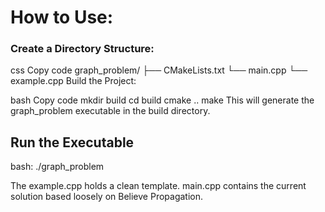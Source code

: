 # How to Use:
### Create a Directory Structure:

css
Copy code
graph_problem/
├── CMakeLists.txt
└── main.cpp
└── example.cpp
Build the Project:

bash
Copy code
mkdir build
cd build
cmake ..
make
This will generate the graph_problem executable in the build directory.

## Run the Executable

bash:
./graph_problem

The example.cpp holds a clean template.
main.cpp contains the current solution based loosely on Believe Propagation.
